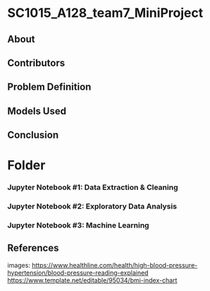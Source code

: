 # SC1015_A128_team7_MiniProject

## About

## Contributors

## Problem Definition

## Models Used

## Conclusion

# Folder
### Jupyter Notebook #1: Data Extraction & Cleaning

### Jupyter Notebook #2: Exploratory Data Analysis

### Jupyter Notebook #3: Machine Learning

## References
images:
https://www.healthline.com/health/high-blood-pressure-hypertension/blood-pressure-reading-explained
https://www.template.net/editable/95034/bmi-index-chart
